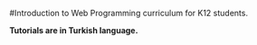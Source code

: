 #Introduction to Web Programming curriculum for K12 students.

**Tutorials are in Turkish language.**